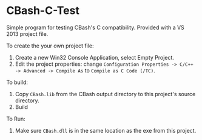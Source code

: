 CBash-C-Test
============

Simple program for testing CBash's C compatibility.  Provided with a VS 2013 project file.

To create the your own project file:
1. Create a new Win32 Console Application, select Empty Project.
2. Edit the project properties: change `Configuration Properties -> C/C++ -> Advanced -> Compile As` to `Compile as C Code (/TC)`.

To build:
1. Copy `CBash.lib` from the CBash output directory to this project's source directory.
2. Build

To Run:
1. Make sure `CBash.dll` is in the same location as the exe from this project.

